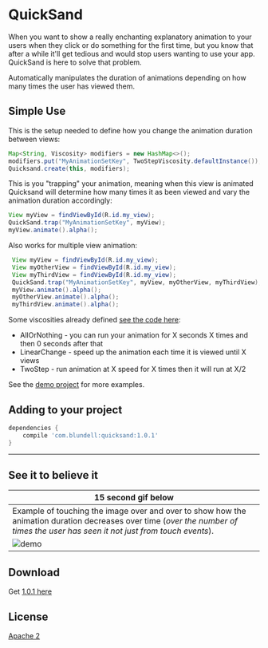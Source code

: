 QuickSand
=========

When you want to show a really enchanting explanatory animation to your users when they click or do something for the first time, but you know that after a while it'll get tedious and would stop users wanting to use your app.
QuickSand is here to solve that problem.

Automatically manipulates the duration of animations depending on how many times the user has viewed them.

Simple Use
----------

This is the setup needed to define how you change the animation duration between views:

```java
Map<String, Viscosity> modifiers = new HashMap<>();
modifiers.put("MyAnimationSetKey", TwoStepViscosity.defaultInstance());
Quicksand.create(this, modifiers);
```

This is you "trapping" your animation, meaning when this view is animated Quicksand will determine how many times it as been viewed and vary the animation duration accordingly: 

```java 
View myView = findViewById(R.id.my_view);
QuickSand.trap("MyAnimationSetKey", myView);
myView.animate().alpha();
```

Also works for multiple view animation:

```java
 View myView = findViewById(R.id.my_view);
 View myOtherView = findViewById(R.id.my_view);
 View myThirdView = findViewById(R.id.my_view);
 QuickSand.trap("MyAnimationSetKey", myView, myOtherView, myThirdView);
 myView.animate().alpha();
 myOtherView.animate().alpha();
 myThirdView.animate().alpha();
```

Some viscosities already defined [see the code here](https://github.com/blundell/QuickSand/tree/master/core/src/main/java/com/blundell/quicksand/viscosity):

- AllOrNothing - you can run your animation for X seconds X times and then 0 seconds after that
- LinearChange - speed up the animation each time it is viewed until X views
- TwoStep - run animation at X speed for X times then it will run at X/2

See the [demo project](https://github.com/blundell/QuickSand/tree/master/demo) for more examples.

Adding to your project
--------

```groovy
dependencies {
    compile 'com.blundell:quicksand:1.0.1'
}
```


--------

See it to believe it
--------

|15 second gif below|  
|---|
|Example of touching the image over and over to show how the animation duration decreases over time (*over the number of times the user has seen it not just from touch events*).|
|![demo](demo/demo_z1c.gif)|

Download
--------

Get [1.0.1 here](https://github.com/blundell/QuickSand/raw/master/releases/quicksand-1.0.1.aar)

License
-------

[Apache 2](LICENSE.txt)

